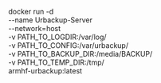 docker run -d \
--name Urbackup-Server \
--network=host \
-v PATH_TO_LOGDIR:/var/log/ \
-v PATH_TO_CONFIG:/var/urbackup/ \
-v PATH_TO_BACKUP_DIR:/media/BACKUP/ \
-v PATH_TO_TEMP_DIR:/tmp/ \
armhf-urbackup:latest
